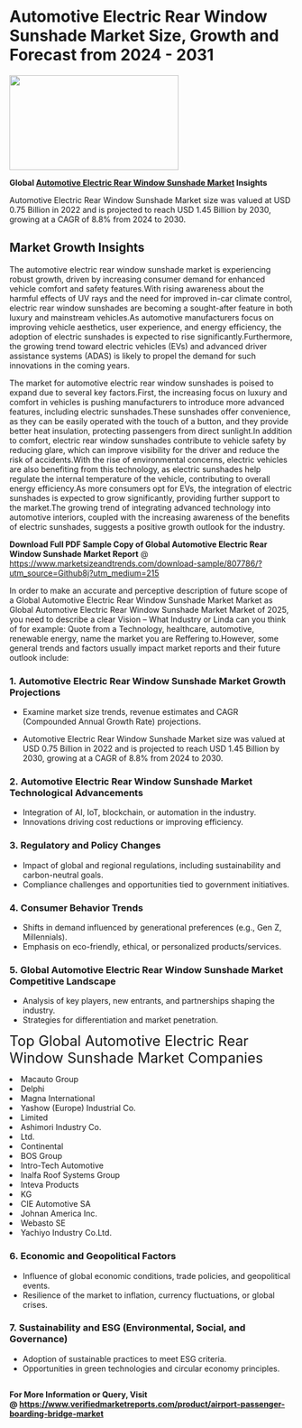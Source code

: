 <H1>Automotive Electric Rear Window Sunshade Market Size, Growth and Forecast from 2024 - 2031</H1><img class="aligncenter size-medium wp-image-584254" src="https://thirdeyenews.in/wp-content/uploads/2024/09/Global-Market-Research-300x168.jpeg" alt="" width="300" height="168" /><p><strong>Global&nbsp;<a href="https://www.marketsizeandtrends.com/download-sample/807786/?utm_source=Github8j?utm_medium=215">Automotive Electric Rear Window Sunshade Market</a> Insights</strong></p><p>Automotive Electric Rear Window Sunshade Market size was valued at USD 0.75 Billion in 2022 and is projected to reach USD 1.45 Billion by 2030, growing at a CAGR of 8.8% from 2024 to 2030.</p><p><h2>Market Growth Insights</h2> <p>The automotive electric rear window sunshade market is experiencing robust growth, driven by increasing consumer demand for enhanced vehicle comfort and safety features.With rising awareness about the harmful effects of UV rays and the need for improved in-car climate control, electric rear window sunshades are becoming a sought-after feature in both luxury and mainstream vehicles.As automotive manufacturers focus on improving vehicle aesthetics, user experience, and energy efficiency, the adoption of electric sunshades is expected to rise significantly.Furthermore, the growing trend toward electric vehicles (EVs) and advanced driver assistance systems (ADAS) is likely to propel the demand for such innovations in the coming years.</p> <p>The market for automotive electric rear window sunshades is poised to expand due to several key factors.First, the increasing focus on luxury and comfort in vehicles is pushing manufacturers to introduce more advanced features, including electric sunshades.These sunshades offer convenience, as they can be easily operated with the touch of a button, and they provide better heat insulation, protecting passengers from direct sunlight.In addition to comfort, electric rear window sunshades contribute to vehicle safety by reducing glare, which can improve visibility for the driver and reduce the risk of accidents.With the rise of environmental concerns, electric vehicles are also benefiting from this technology, as electric sunshades help regulate the internal temperature of the vehicle, contributing to overall energy efficiency.As more consumers opt for EVs, the integration of electric sunshades is expected to grow significantly, providing further support to the market.The growing trend of integrating advanced technology into automotive interiors, coupled with the increasing awareness of the benefits of electric sunshades, suggests a positive growth outlook for the industry.</p> <p><span class=""><strong>Download Full PDF Sample Copy of Global Automotive Electric Rear Window Sunshade Market Report</strong> @ <a href="https://www.marketsizeandtrends.com/download-sample/807786/?utm_source=Github8j?utm_medium=215" target="_blank">https://www.marketsizeandtrends.com/download-sample/807786/?utm_source=Github8j?utm_medium=215</a></span></p><p>In order to make an accurate and perceptive description of future scope of a Global&nbsp;Automotive Electric Rear Window Sunshade Market Market as Global&nbsp;Automotive Electric Rear Window Sunshade Market Market of 2025, you need to describe a clear Vision &ndash; What Industry or Linda can you think of for example: Quote from a Technology, healthcare, automotive, renewable energy, name the market you are Reffering to.However, some general trends and factors usually impact market reports and their future outlook include:</p><h3>1.&nbsp;<strong>Automotive Electric Rear Window Sunshade Market Growth Projections</strong></h3><ul><li>Examine market size trends, revenue estimates and CAGR (Compounded Annual Growth Rate) projections.</li><li><p>Automotive Electric Rear Window Sunshade Market size was valued at USD 0.75 Billion in 2022 and is projected to reach USD 1.45 Billion by 2030, growing at a CAGR of 8.8% from 2024 to 2030.</p></li></ul><h3>2.&nbsp;<strong>Automotive Electric Rear Window Sunshade Market Technological Advancements</strong></h3><ul><li>Integration of AI, IoT, blockchain, or automation in the industry.</li><li>Innovations driving cost reductions or improving efficiency.</li></ul><h3>3.&nbsp;<strong>Regulatory and Policy Changes</strong></h3><ul><li>Impact of global and regional regulations, including sustainability and carbon-neutral goals.</li><li>Compliance challenges and opportunities tied to government initiatives.</li></ul><h3>4.&nbsp;<strong>Consumer Behavior Trends</strong></h3><ul><li>Shifts in demand influenced by generational preferences (e.g., Gen Z, Millennials).</li><li>Emphasis on eco-friendly, ethical, or personalized products/services.</li></ul><h3>5.&nbsp;<strong>Global Automotive Electric Rear Window Sunshade Market Competitive Landscape</strong></h3><ul><li>Analysis of key players, new entrants, and partnerships shaping the industry.</li><li>Strategies for differentiation and market penetration.</li></ul><p data-pm-slice="1 1 []"><span style="color: inherit; font-family: inherit; font-size: 25px;">Top Global Automotive Electric Rear Window Sunshade Market Companies</span></p><div class="" data-test-id=""><p><li>Macauto Group</li><li> Delphi</li><li> Magna International</li><li> Yashow (Europe) Industrial Co.</li><li>Limited</li><li> Ashimori Industry Co.</li><li> Ltd.</li><li> Continental</li><li> BOS Group</li><li> Intro-Tech Automotive</li><li> Inalfa Roof Systems Group</li><li> Inteva Products</li><li> KG</li><li> CIE Automotive SA</li><li> Johnan America Inc.</li><li> Webasto SE</li><li> Yachiyo Industry Co.Ltd.</li></p></div><h3>6.&nbsp;<strong>Economic and Geopolitical Factors</strong></h3><ul><li>Influence of global economic conditions, trade policies, and geopolitical events.</li><li>Resilience of the market to inflation, currency fluctuations, or global crises.</li></ul><h3>7.&nbsp;<strong>Sustainability and ESG (Environmental, Social, and Governance)</strong></h3><ul><li>Adoption of sustainable practices to meet ESG criteria.</li><li>Opportunities in green technologies and circular economy principles.</li></ul><h2><strong style="font-size: 14px;">For More Information or Query, Visit @&nbsp;</strong><a style="background-color: #ffffff; font-size: 14px;" href="https://www.marketsizeandtrends.com/report/automotive-electric-rear-window-sunshade-market/" target="_blank">https://www.verifiedmarketreports.com/product/airport-passenger-boarding-bridge-market</a></h2>